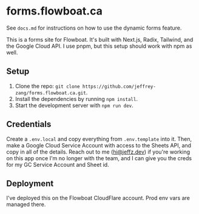 # forms.flowboat.ca

See `docs.md` for instructions on how to use the dynamic forms feature.

This is a forms site for Flowboat. It's built with Next.js, Radix, Tailwind, and the Google Cloud API. I use pnpm, but this setup should work with npm as well.

## Setup
1. Clone the repo: `git clone https://github.com/jeffrey-zang/forms.flowboat.ca.git`.
2. Install the dependencies by running `npm install`.
3. Start the development server with `npm run dev`.

## Credentials
Create a `.env.local` and copy everything from `.env.template` into it. Then, make a Google Cloud Service Account with access to the Sheets API, and copy in all of the details. Reach out to me (hi@jeffz.dev) if you're working on this app once I'm no longer with the team, and I can give you the creds for my GC Service Account and Sheet id.

## Deployment
I've deployed this on the Flowboat CloudFlare account. Prod env vars are managed there.
